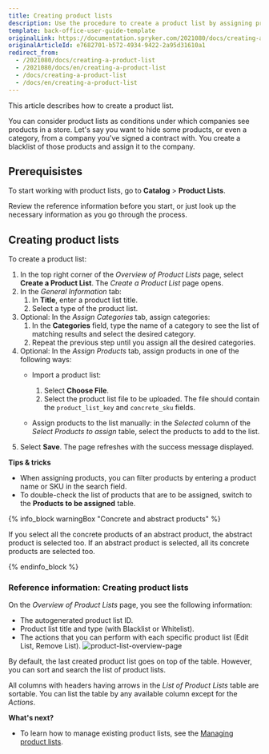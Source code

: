 ```yaml
---
title: Creating product lists
description: Use the procedure to create a product list by assigning products and selecting the category in the Back Office.
template: back-office-user-guide-template
originalLink: https://documentation.spryker.com/2021080/docs/creating-a-product-list
originalArticleId: e7682701-b572-4934-9422-2a95d31610a1
redirect_from:
  - /2021080/docs/creating-a-product-list
  - /2021080/docs/en/creating-a-product-list
  - /docs/creating-a-product-list
  - /docs/en/creating-a-product-list
---
```


This article describes how to create a product list.

You can consider product lists as conditions under which companies see products in a store. Let's say you want to hide some products, or even a category, from a company you've signed a contract with. You create a blacklist of those products and assign it to the company.

## Prerequisistes

To start working with product lists, go to **Catalog** > **Product Lists**.

Review the reference information before you start, or just look up the necessary information as you go through the process.

## Creating product lists

To create a product list:

1. In the top right corner of the *Overview of Product Lists* page, select **Create a Product List**.
The *Create a Product List* page opens.
2. In the *General Information* tab:
    1. In **Title**, enter a product list title.
    2. Select a type of the product list.
3. Optional: In the *Assign Categories* tab, assign categories:
    1. In the **Categories** field, type the name of a category to see the list of matching results and select the desired category.
    2. Repeat the previous step until you assign all the desired categories.
4. Optional: In the *Assign Products* tab, assign products in one of the following ways:
    *  Import a product list:
        1. Select **Choose File**.
        2. Select the product list file to be uploaded.
            The file should contain the `product_list_key` and `concrete_sku` fields.

    *  Assign products to the list manually: in the *Selected* column of the *Select Products to assign* table, select the products to add to the list.
 5. Select **Save**. The page refreshes with the success message displayed.

**Tips & tricks**

* When assigning products, you can filter products by entering a product name or SKU in the search field.
* To double-check the list of products that are to be assigned, switch to the **Products to be assigned** table.

{% info_block warningBox "Concrete and abstract products" %}

If you select all the concrete products of an abstract product, the abstract product is selected too.
If an abstract product is selected, all its concrete products are selected too.

{% endinfo_block %}

### Reference information: Creating product lists

On the *Overview of Product Lists* page, you see the following information:

* The autogenerated product list ID.
* Product list title and type (with Blacklist or Whitelist).
* The actions that you can perform with each specific product list (Edit List, Remove List).
![product-list-overview-page](https://spryker.s3.eu-central-1.amazonaws.com/docs/User+Guides/Back+Office+User+Guides/Products/Product+Lists/product-list-overview-page.png)

By default, the last created product list goes on top of the table. However, you can sort and search the list of product lists.

All columns with headers having arrows in the *List of Product Lists* table are sortable. You can list the table by any available column except for the _Actions_.

**What's next?**

* To learn how to manage existing product lists, see the [Managing product lists](/docs/scos/user/back-office-user-guides/{{page.version}}/catalog/product-lists/managing-product-lists.html).
